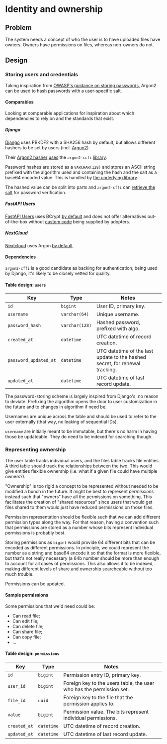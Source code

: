# Identity and ownership

## Problem

The system needs a concept of who the user is to have uploaded files have owners. Owners have permissions on files,
whereas non-owners do not.

## Design

### Storing users and credentials

Taking inspiration from [OWASP's guidance on storing
passwords](https://cheatsheetseries.owasp.org/cheatsheets/Password_Storage_Cheat_Sheet.html), Argon2 can be used to hash
passwords with a user-specific salt.

#### Comparables

Looking at comparable applications for inspiration about which dependencies to rely on and the standards that exist.

##### Django

[Django](https://docs.djangoproject.com/en/4.2/topics/auth/passwords/) uses PBKDF2 with a SHA256 hash by default, but
allows different hashers to be set by users (incl.
[Argon2](https://docs.djangoproject.com/en/4.2/topics/auth/passwords/)).

Their [Argon2
hasher](https://github.com/django/django/blob/517d3bb4dd17e9c51690c98d747b86a0ed8b2fbf/django/contrib/auth/hashers.py#L374-L473)
[uses](https://github.com/django/django/blob/517d3bb4dd17e9c51690c98d747b86a0ed8b2fbf/setup.cfg#L48-L50) the `argon2-ccfi` [library](https://github.com/hynek/argon2-cffi).

Password hashes are stored as a `VARCHAR(128)` and stores an ASCII string prefixed with the algorithm used and
containing the hash and the salt as a base64 encoded value. This is handled by [the underlying
library](https://github.com/hynek/argon2-cffi/blob/e9473c8f0b8b860bb4369d11f5a605a326255f3f/src/argon2/low_level.py#L53-L118).

The hashed value can be split into parts and `argon2-cffi` can [retrieve the
salt](https://github.com/hynek/argon2-cffi/blob/e9473c8f0b8b860bb4369d11f5a605a326255f3f/src/argon2/_utils.py#L95-L140) for password verification.

##### FastAPI Users

[FastAPI Users](https://github.com/fastapi-users/fastapi-users) uses BCrypt [by
default](https://fastapi-users.github.io/fastapi-users/12.1/configuration/password-hash/) and does not offer
alternatives out-of-the-box without [custom
code](https://fastapi-users.github.io/fastapi-users/12.1/configuration/password-hash/#full-customization) being supplied by adopters.

##### NextCloud

[Nextcloud](https://nextcloud.com) uses Argon [by
default](https://docs.nextcloud.com/server/19/admin_manual/configuration_server/config_sample_php_parameters.html?highlight=htaccess%20rewritebase#hashing).

#### Dependencies

`argon2-cffi` is a good candidate as backing for authentication; being used by Django, it's likely to be closely vetted
for quality.

#### Table design: `users`

|Key|Type|Notes|
|---|---|---|
|`id`|`bigint`|User ID, primary key.|
|`username`|`varchar(64)`|Unique username.|
|`password_hash`|`varchar(128)`|Hashed password, prefixed with algo.|
|`created_at`|`datetime`|UTC datetime of record creation.|
|`password_updated_at`|`datetime`|UTC datetime of the last update to the hashed secret, for renewal tracking.|
|`updated_at`|`datetime`|UTC datetime of last record update.|

The password-storing scheme is largely inspired from Django's, no reason to deviate. Prefixing the algorithm opens the
door to user customization in the future and to changes in algorithm if need be.

Usernames are unique across the table and should be used to refer to the user externally (that way, no leaking of
sequential IDs).

`username` are initially meant to be immutable, but there's no harm in having those be updateable. They do need to be
indexed for searching though.

### Representing ownership

The user table tracks individual users, and the files table tracks file entities. A third table should track the
relationships between the two. This would give entities flexible ownership (i.e. what if a given file could have
multiple owners?).

"Ownership" is too rigid a concept to be represented without needed to be modified a bunch in the future. It might be
best to represent _permissions_ instead such that "owners" have all the permissions on something. This facilitates the
creation of "shared resources" since users that would get files shared to them would just have reduced permissions on
those files. 

Permission representation should be flexible such that we can add different permission types along the way. For that
reason, having a convention such that permissions are stored as a number whose bits represent individual permissions is
probably best.

Storing permissions as `bigint` would provide 64 different bits that can be encoded as different permissions. In
principle, we could represent the number as a string and base64 encode it so that the format is more flexible, but
that's not really necessary (a 64b number should be more than enough to account for all cases of permissions. This also
allows it to be indexed, making different levels of share and ownership searcheable without too much trouble.

Permissions can be updated.

#### Sample permissions

Some permissions that we'd need could be:

- Can read file;
- Can edit file;
- Can delete file;
- Can share file;
- Can copy file;
- ...

#### Table design: `permissions`

|Key|Type|Notes|
|---|---|---|
|`id`|`bigint`|Permission entry ID, primary key.|
|`user_id`|`bigint`|Foreign key to the users table, the user who has the permission set.|
|`file_id`|`uuid`|Foreign key to the file that the permission applies to.|
|`value`|`bigint`|Permission value. The bits represent individual permissions.|
|`created_at`|`datetime`|UTC datetime of record creation.|
|`updated_at`|`datetime`|UTC datetime of last record update.|
